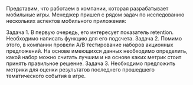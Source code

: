 Представим, что работаем в компании, которая разрабатывает мобильные игры. Менеджер пришел с рядом задач по исследованию нескольких аспектов мобильного приложения:

Задача 1. В первую очередь, его интересует показатель retention. Необходимо написать функцию для его подсчета.
Задача 2. Помимо этого, в компании провели A/B тестирование наборов акционных предложений. На основе имеющихся данных необходимо определить, какой набор можно считать лучшим и на основе каких метрик стоит принять правильное решение.
Задача 3. Необходимо предложить метрики для оценки результатов последнего прошедшего тематического события в игре.
